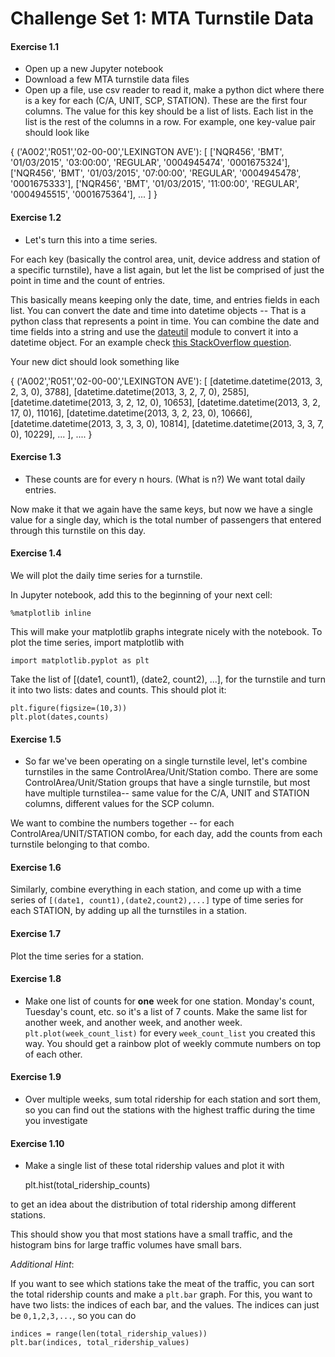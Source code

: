 # Challenge Set 1:  MTA Turnstile Data

#### Exercise 1.1

- Open up a new Jupyter notebook
- Download a few MTA turnstile data files
- Open up a file, use csv reader to read it, make a python dict where
  there is a key for each (C/A, UNIT, SCP, STATION). These are the
  first four columns. The value for this key should be a list of
  lists. Each list in the list is the rest of the columns in a
  row. For example, one key-value pair should look like


{    ('A002','R051','02-00-00','LEXINGTON AVE'):
[
['NQR456', 'BMT', '01/03/2015', '03:00:00', 'REGULAR', '0004945474', '0001675324'],
['NQR456', 'BMT', '01/03/2015', '07:00:00', 'REGULAR', '0004945478', '0001675333'],
['NQR456', 'BMT', '01/03/2015', '11:00:00', 'REGULAR', '0004945515', '0001675364'],
...
]
}


#### Exercise 1.2

- Let's turn this into a time series.

 For each key (basically the control area, unit, device address and
 station of a specific turnstile), have a list again, but let the list
 be comprised of just the point in time and the count of entries.

This basically means keeping only the date, time, and entries fields
in each list. You can convert the date and time into datetime objects
-- That is a python class that represents a point in time. You can
combine the date and time fields into a string and use the
[dateutil](https://labix.org/python-dateutil) module to convert it
into a datetime object. For an example check
[this StackOverflow question](http://stackoverflow.com/questions/23385003/attributeerror-when-using-import-dateutil-and-dateutil-parser-parse-but-no).

Your new dict should look something like

{    ('A002','R051','02-00-00','LEXINGTON AVE'):
[
[datetime.datetime(2013, 3, 2, 3, 0), 3788],
[datetime.datetime(2013, 3, 2, 7, 0), 2585],
[datetime.datetime(2013, 3, 2, 12, 0), 10653],
[datetime.datetime(2013, 3, 2, 17, 0), 11016],
[datetime.datetime(2013, 3, 2, 23, 0), 10666],
[datetime.datetime(2013, 3, 3, 3, 0), 10814],
[datetime.datetime(2013, 3, 3, 7, 0), 10229],
...
],
....
}


#### Exercise 1.3

- These counts are for every n hours. (What is n?) We want total daily
  entries.

Now make it that we again have the same keys, but now we have a single
value for a single day, which is the total number of passengers that
entered through this turnstile on this day.


#### Exercise 1.4

We will plot the daily time series for a turnstile.

In Jupyter notebook, add this to the beginning of your next cell:

    %matplotlib inline

This will make your matplotlib graphs integrate nicely with the
notebook. To plot the time series, import matplotlib with

    import matplotlib.pyplot as plt

Take the list of [(date1, count1), (date2, count2), ...], for the
turnstile and turn it into two lists:
dates and counts. This should plot it:

    plt.figure(figsize=(10,3))
    plt.plot(dates,counts)


#### Exercise 1.5

- So far we've been operating on a single turnstile level, let's
  combine turnstiles in the same ControlArea/Unit/Station combo. There
  are some ControlArea/Unit/Station groups that have a single
  turnstile, but most have multiple turnstilea-- same value for the
  C/A, UNIT and STATION columns, different values for the SCP column.

We want to combine the numbers together -- for each
ControlArea/UNIT/STATION combo, for each day, add the counts from each
turnstile belonging to that combo.

#### Exercise 1.6

Similarly, combine everything in each station, and come up with a time
series of `[(date1, count1),(date2,count2),...]` type of time series
for each STATION, by adding up all the turnstiles in a station.

#### Exercise 1.7

Plot the time series for a station.

#### Exercise 1.8

- Make one list of counts for **one** week for one station. Monday's
count, Tuesday's count, etc. so it's a list of 7 counts.
Make the same list for another week, and another week, and another
week.
`plt.plot(week_count_list)` for every `week_count_list` you created
this way. You should get a rainbow plot of weekly commute numbers on
top of each other.


#### Exercise 1.9

- Over multiple weeks, sum total ridership for each station and sort
  them, so you can find out the stations with the highest traffic
  during the time you investigate


#### Exercise 1.10

- Make a single list of these total ridership values and plot it with

    plt.hist(total_ridership_counts)

to get an idea about the distribution of total ridership among
different stations.

This should show you that most stations have a small traffic, and the
histogram bins for large traffic volumes have small bars.

*Additional Hint*:

If you want to see which stations take the meat of the traffic, you
can sort the total ridership counts and make a `plt.bar` graph. For
this, you want to have two lists: the indices of each bar, and the
values. The indices can just be `0,1,2,3,...`, so you can do

    indices = range(len(total_ridership_values))
    plt.bar(indices, total_ridership_values)
